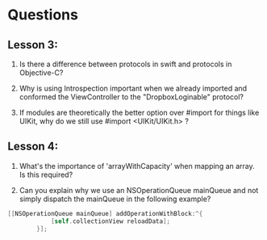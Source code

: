 # Questions

## Lesson 3:

1. Is there a difference between protocols in swift and protocols in Objective-C?

2. Why is using Introspection important when we already imported and conformed the ViewController to the "DropboxLoginable" protocol?

3. If modules are theoretically the better option over #import for things like UIKit, why do we still use #import <UIKit/UIKit.h>
?

## Lesson 4:

1. What's the importance of 'arrayWithCapacity' when mapping an array. Is this required?

2. Can you explain why we use an NSOperationQueue mainQueue and not simply dispatch the mainQueue in the following example?

```Objective-C
[[NSOperationQueue mainQueue] addOperationWithBlock:^{
			[self.collectionView reloadData];
		}];
```
